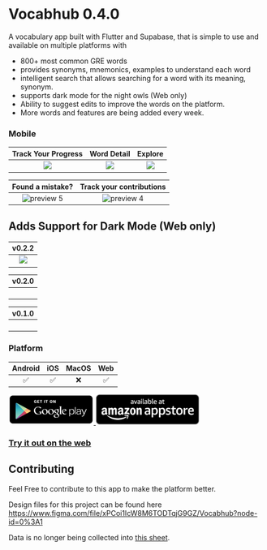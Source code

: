 # Vocabhub 0.4.0                          

A vocabulary app built with Flutter and Supabase, that is simple to use and available on multiple platforms with 
- 800+ most common GRE words
- provides synonyms, mnemonics, examples to understand each word
- intelligent search that allows searching for a word with its meaning, synonym.
- supports dark mode for the night owls (Web only)
- Ability to suggest edits to improve the words on the platform.
- More words and features are being added every week.

### Mobile

Track Your Progress            |  Word Detail   |  Explore
:-------------------------:|:-------------------------:|:-------------------------:
<img src="https://user-images.githubusercontent.com/31410839/199623337-febc03e2-0bc7-4c72-b269-4ccb0c88fd81.png" width="600">| <img src="https://user-images.githubusercontent.com/31410839/199623341-0b8d4e82-24a4-4c67-b3fc-aaa53f6feb2f.png" width="600"> | <img src="https://user-images.githubusercontent.com/31410839/199623349-e1021ef6-5f6d-473d-b584-0885d5d462e2.png" width="600">

Found a mistake?           |  Track your contributions
:-------------------------:|:-------------------------:
![preview 5](https://user-images.githubusercontent.com/31410839/199623676-846ff94b-7d00-4f2f-bcc1-19e12c60c779.png)| ![preview 4](https://user-images.githubusercontent.com/31410839/199623683-1e5841af-5310-41ab-b981-da5d8e654cd1.png)




## Adds Support for Dark Mode (Web only)

|                                                                     v0.2.2                                                                      |
| :---------------------------------------------------------------------------------------------------------------------------------------------: |
| <img src="https://user-images.githubusercontent.com/31410839/125232197-be28a180-e2f9-11eb-82db-980325528b55.png"/> |

|                                                                     v0.2.0                                                                      |
| :---------------------------------------------------------------------------------------------------------------------------------------------: |
| <img src="https://user-images.githubusercontent.com/31410839/121843891-b8429f00-cd00-11eb-8fc9-c242b8a6a19c.png" alt="" style="width: 400px;"/> |


|                                                                     v0.1.0                                                                      |
| :---------------------------------------------------------------------------------------------------------------------------------------------: |
| <img src="https://user-images.githubusercontent.com/31410839/120900881-131b2d00-c655-11eb-8c00-6aafade70d29.png" alt="" style="width: 400px;"/> |

### Platform

| Android | iOS | MacOS | Web |
| :-----: | :-: | :---: | :-: |
|   ✅    | ✅  |  ❌   | ✅  |

<a href="https://play.google.com/store/apps/details?id=com.vocabhub.app" target="_blank">
<img src="assets/googleplay.png" height="60">
</a>

<a href="http://www.amazon.com/gp/mas/dl/android?p=com.vocabhub.app" target="_blank">
<img src="assets/amazonappstore.png" height="60">
</a>


### [Try it out on the web](https://vocabhub.web.app/)

## Contributing

Feel Free to contribute to this app to make the platform better. 

Design files for this project can be found here https://www.figma.com/file/xPCoi1IcW8M6TODTqjG9GZ/Vocabhub?node-id=0%3A1

Data is no longer being collected into [this sheet](https://docs.google.com/spreadsheets/d/1G1RtQfsEDqHhHP4cgOpO9x_ZtQ1dYa6QrGCq3KFlu50/edit#gid=0).


